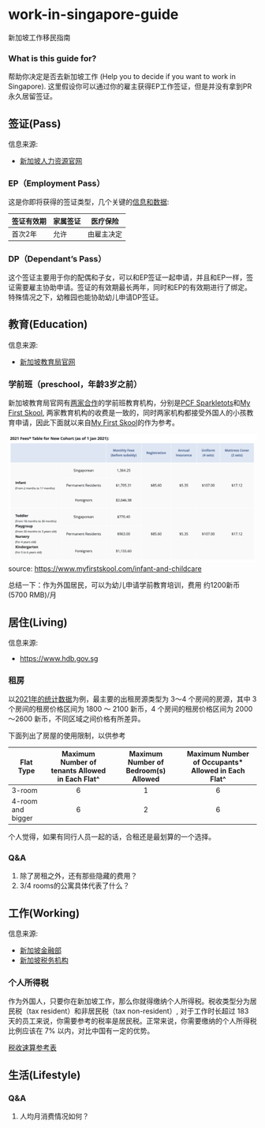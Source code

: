 # work-in-singapore-guide

新加坡工作移民指南

### What is this guide for?

帮助你决定是否去新加坡工作 (Help you to decide if you want to work in Singapore). 这里假设你可以通过你的雇主获得EP工作签证，但是并没有拿到PR永久居留签证。

## 签证(Pass)

信息来源:
* [新加坡人力资源官网](https://www.mom.gov.sg)

### EP（Employment Pass）

这是你即将获得的签证类型，几个关键的[信息和数据](https://www.mom.gov.sg/passes-and-permits/employment-pass/key-facts):

| 签证有效期 | 家属签证  | 医疗保险 |
|------------|---|---|
|  首次2年 | 允许 | 由雇主决定 |

### DP（Dependant’s Pass）

这个签证主要用于你的配偶和子女，可以和EP签证一起申请，并且和EP一样，签证需要雇主协助申请。签证的有效期最长两年，同时和EP的有效期进行了绑定。特殊情况之下，幼稚园也能协助幼儿申请DP签证。

## 教育(Education)

信息来源:
* [新加坡教育局官网](https://www.moe.gov.sg)

### 学前班（preschool，年龄3岁之前）

新加坡教育局官网有[两家合作](https://www.moe.gov.sg/preschool/overview)的学前班教育机构，分别是[PCF Sparkletots](https://www.pcf.org.sg/sparkletots/)和[My First Skool](https://www.myfirstskool.com/early-years-centre), 两家教育机构的收费是一致的，同时两家机构都接受外国人的小孩教育申请，因此下面就以来自[My First Skool](https://www.myfirstskool.com/early-years-centre)的作为参考。

![My First Skool](assets/preschool-registration-fee.png)
source: https://www.myfirstskool.com/infant-and-childcare

总结一下：作为外国居民，可以为幼儿申请学前教育培训，费用 约1200新币 (5700 RMB)/月

## 居住(Living)

信息来源:
* https://www.hdb.gov.sg

### 租房

以[2021年的统计数据](https://www.hdb.gov.sg/cs/infoweb/residential/renting-a-flat/renting-from-the-open-market/rental-statistics)为例，最主要的出租房源类型为 3～4 个房间的房源，其中 3 个房间的租房价格区间为 1800 ～ 2100 新币，4 个房间的租房价格区间为 2000～2600 新币，不同区域之间价格有所差异。

下面列出了房屋的使用限制，以供参考

| Flat Type         | Maximum Number of tenants Allowed in Each Flat^  | Maximum Number of Bedroom(s) Allowed | Maximum Number of Occupants* Allowed in Each Flat^ |
|-------------------|:------------------------------------------------:|:------------------------------------:|:--------------------------------------------------:|
| 3-room            |                         6                        |                   1                  |                          6                         |
| 4-room and bigger |                         6                        |                   2                  |                          6                         |

个人觉得，如果有同行人员一起的话，合租还是最划算的一个选择。

### Q&A

1. 除了房租之外，还有那些隐藏的费用？
2. 3/4 rooms的公寓具体代表了什么？

## 工作(Working)

信息来源:
* [新加坡金融部](https://www.mof.gov.sg/)
* [新加坡税务机构](https://www.iras.gov.sg/taxes/individual-income-tax/basics-of-individual-income-tax/tax-residency-and-tax-rates/individual-income-tax-rates)

### 个人所得税

作为外国人，只要你在新加坡工作，那么你就得缴纳个人所得税。税收类型分为居民税（tax resident）和非居民税（tax non-resident）, 对于工作时长超过 183 天的员工来说，你需要参考的税率是居民税。正常来说，你需要缴纳的个人所得税比例应该在 7% 以内，对比中国有一定的优势。

[税收速算参考表](https://www.iras.gov.sg/taxes/individual-income-tax/basics-of-individual-income-tax/tax-residency-and-tax-rates/individual-income-tax-rates)

## 生活(Lifestyle)

### Q&A

1. 人均月消费情况如何？
